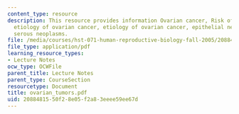 ```yaml
---
content_type: resource
description: This resource provides information Ovarian cancer, Risk of Ovarian Cancer,
  etiology of ovarian cancer, etiology of ovarian cancer, epithelial neoplasms, and
  serous neoplasms.
file: /media/courses/hst-071-human-reproductive-biology-fall-2005/2088481550f28e05f2a83eeee59ee67d_ovarian_tumors.pdf
file_type: application/pdf
learning_resource_types:
- Lecture Notes
ocw_type: OCWFile
parent_title: Lecture Notes
parent_type: CourseSection
resourcetype: Document
title: ovarian_tumors.pdf
uid: 20884815-50f2-8e05-f2a8-3eeee59ee67d
---
```

